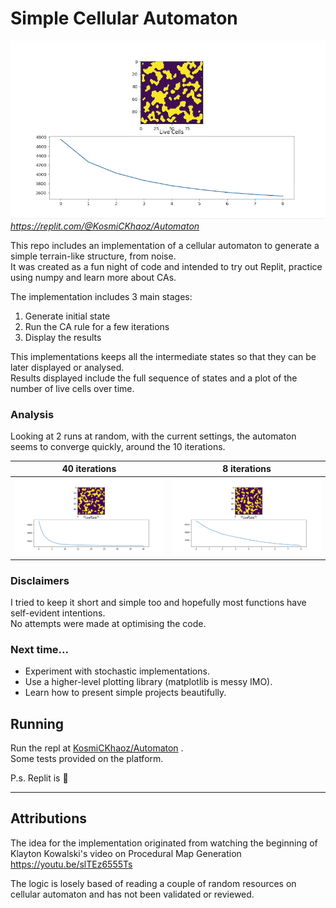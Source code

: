 # Simple Cellular Automaton

![](result.gif)
*https://replit.com/@KosmiCKhaoz/Automaton*

This repo includes an implementation of a cellular automaton to generate a simple terrain-like structure, from noise.  
It was created as a fun night of code and intended to try out Replit, practice using numpy and learn more about CAs.  

The implementation includes 3 main stages:  

1. Generate initial state  
2. Run the CA rule for a few iterations  
3. Display the results  


This implementations keeps all the intermediate states so that they can be later displayed or analysed.  
Results displayed include the full sequence of states and a plot of the number of live cells over time.  

### Analysis

Looking at 2 runs at random, with the current settings, the automaton seems to converge quickly, around the 10 iterations.  

40 iterations | 8 iterations
:------------:|:------------:
![](40-iterations.png) | ![](8-iterations.png)

### Disclaimers

I tried to keep it short and simple too and hopefully most functions have self-evident intentions.  
No attempts were made at optimising the code.  

### Next time...

* Experiment with stochastic implementations.  
* Use a higher-level plotting library (matplotlib is messy IMO).  
* Learn how to present simple projects beautifully.  

## Running

Run the repl at [KosmiCKhaoz/Automaton](https://replit.com/@KosmiCKhaoz/Automaton#main.py) .  
Some tests provided on the platform.  

P.s. Replit is 🤩

---

## Attributions
  
The idea for the implementation originated from watching the beginning of Klayton Kowalski's video on Procedural Map Generation https://youtu.be/slTEz6555Ts  

The logic is losely based of reading a couple of random resources on cellular automaton and has not been validated or reviewed.